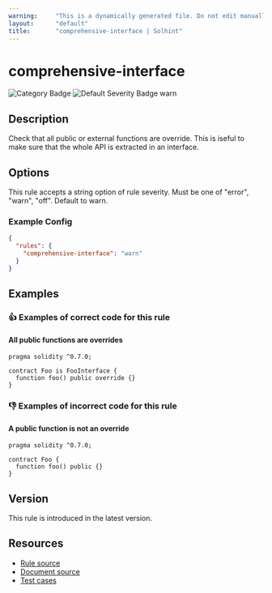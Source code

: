 ```yaml
---
warning:     "This is a dynamically generated file. Do not edit manually."
layout:      "default"
title:       "comprehensive-interface | Solhint"
---
```


# comprehensive-interface
![Category Badge](https://img.shields.io/badge/-Miscellaneous-informational)
![Default Severity Badge warn](https://img.shields.io/badge/Default%20Severity-warn-yellow)

## Description
Check that all public or external functions are override. This is iseful to make sure that the whole API is extracted in an interface.

## Options
This rule accepts a string option of rule severity. Must be one of "error", "warn", "off". Default to warn.

### Example Config
```json
{
  "rules": {
    "comprehensive-interface": "warn"
  }
}
```


## Examples
### 👍 Examples of **correct** code for this rule

#### All public functions are overrides

```solidity
pragma solidity ^0.7.0;

contract Foo is FooInterface {
  function foo() public override {}
}

```

### 👎 Examples of **incorrect** code for this rule

#### A public function is not an override

```solidity
pragma solidity ^0.7.0;

contract Foo {
  function foo() public {}
}

```

## Version
This rule is introduced in the latest version.

## Resources
- [Rule source](https://github.com/protofire/solhint/tree/master/lib/rules/miscellaneous/comprehensive-interface.js)
- [Document source](https://github.com/protofire/solhint/tree/master/docs/rules/miscellaneous/comprehensive-interface.md)
- [Test cases](https://github.com/protofire/solhint/tree/master/test/rules/miscellaneous/comprehensive-interface.js)
